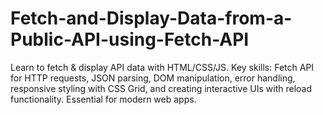 # Fetch-and-Display-Data-from-a-Public-API-using-Fetch-API
Learn to fetch & display API data with HTML/CSS/JS. Key skills: Fetch API for HTTP requests, JSON parsing, DOM manipulation, error handling, responsive styling with CSS Grid, and creating interactive UIs with reload functionality. Essential for modern web apps.
